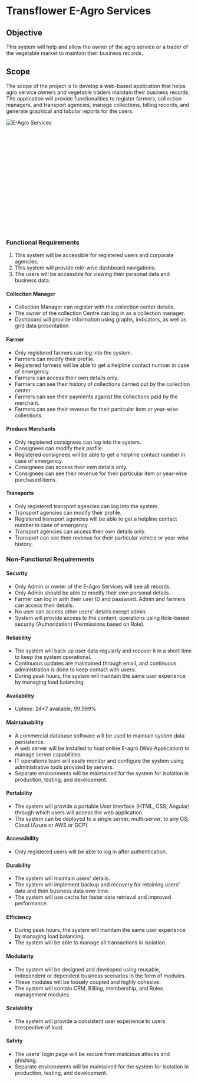 # Transflower E-Agro Services

## Objective
This system will help and allow the owner of the agro service or a trader of the vegetable market to maintain their business records.

## Scope
The scope of the project is to develop a web-based application that helps agro service owners and vegetable traders maintain their business records. The application will provide functionalities to register farmers, collection managers, and transport agencies, manage collections, billing records, and generate graphical and tabular reports for the users.

<div style="height:300px; width:1000px">
<img src="./md.png" alt="E-Agro Services">

</div>

### Functional Requirements

1. This system will be accessible for registered users and corporate agencies.
2. This system will provide role-wise dashboard navigations.
3. The users will be accessible for viewing their personal data and business data.

#### Collection Manager
- Collection Manager can register with the collection center details.
- The owner of the collection Centre can log in as a collection manager.
- Dashboard will provide information using graphs, indicators, as well as grid data presentation.

#### Farmer
- Only registered farmers can log into the system.
- Farmers can modify their profile.
- Registered farmers will be able to get a helpline contact number in case of emergency.
- Farmers can access their own details only.
- Farmers can see their history of collections carried out by the collection center.
- Farmers can see their payments against the collections paid by the merchant.
- Farmers can see their revenue for their particular item or year-wise collections.

#### Produce Merchants
- Only registered consignees can log into the system.
- Consignees can modify their profile.
- Registered consignees will be able to get a helpline contact number in case of emergency.
- Consignees can access their own details only.
- Consignees can see their revenue for their particular item or year-wise purchased items.

#### Transports
- Only registered transport agencies can log into the system.
- Transport agencies can modify their profile.
- Registered transport agencies will be able to get a helpline contact number in case of emergency.
- Transport agencies can access their own details only.
- Transport can see their revenue for their particular vehicle or year-wise history.

### Non-Functional Requirements

#### Security
- Only Admin or owner of the E-Agro Services will see all records.
- Only Admin should be able to modify their own personal details.
- Farmer can log in with their user ID and password. Admin and farmers can access their details.
- No user can access other users' details except admin.
- System will provide access to the content, operations using Role-based security (Authorization) (Permissions based on Role).

#### Reliability
- The system will back up user data regularly and recover it in a short time to keep the system operational.
- Continuous updates are maintained through email, and continuous administration is done to keep contact with users.
- During peak hours, the system will maintain the same user experience by managing load balancing.

#### Availability
- Uptime: 24*7 available, 99.999%

#### Maintainability
- A commercial database software will be used to maintain system data persistence.
- A web server will be installed to host online E-agro (Web Application) to manage server capabilities.
- IT operations team will easily monitor and configure the system using administrative tools provided by servers.
- Separate environments will be maintained for the system for isolation in production, testing, and development.

#### Portability
- The system will provide a portable User Interface (HTML, CSS, Angular) through which users will access the web application.
- The system can be deployed to a single server, multi-server, to any OS, Cloud (Azure or AWS or GCP).

#### Accessibility
- Only registered users will be able to log in after authentication.

#### Durability
- The system will maintain users' details.
- The system will implement backup and recovery for retaining users' data and their business data over time.
- The system will use cache for faster data retrieval and improved performance.

#### Efficiency
- During peak hours, the system will maintain the same user experience by managing load balancing.
- The system will be able to manage all transactions in isolation.

#### Modularity
- The system will be designed and developed using reusable, independent or dependent business scenarios in the form of modules.
- These modules will be loosely coupled and highly cohesive.
- The system will contain CRM, Billing, membership, and Roles management modules.

#### Scalability
- The system will provide a consistent user experience to users irrespective of load.

#### Safety
- The users' login page will be secure from malicious attacks and phishing.
- Separate environments will be maintained for the system for isolation in production, testing, and development.
